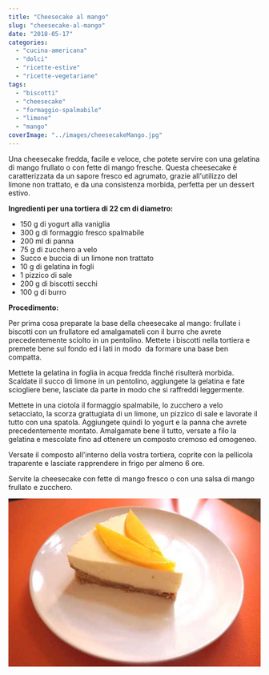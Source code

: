 ```yaml
---
title: "Cheesecake al mango"
slug: "cheesecake-al-mango"
date: "2018-05-17"
categories: 
  - "cucina-americana"
  - "dolci"
  - "ricette-estive"
  - "ricette-vegetariane"
tags: 
  - "biscotti"
  - "cheesecake"
  - "formaggio-spalmabile"
  - "limone"
  - "mango"
coverImage: "../images/cheesecakeMango.jpg"
---
```


Una cheesecake fredda, facile e veloce, che potete servire con una gelatina di mango frullato o con fette di mango fresche. Questa cheesecake è caratterizzata da un sapore fresco ed agrumato, grazie all'utilizzo del limone non trattato, e da una consistenza morbida, perfetta per un dessert estivo.

**Ingredienti per una tortiera di 22 cm di diametro:**

- 150 g di yogurt alla vaniglia
- 300 g di formaggio fresco spalmabile
- 200 ml di panna
- 75 g di zucchero a velo
- Succo e buccia di un limone non trattato
- 10 g di gelatina in fogli
- 1 pizzico di sale
- 200 g di biscotti secchi
- 100 g di burro

**Procedimento:**

Per prima cosa preparate la base della cheesecake al mango: frullate i biscotti con un frullatore ed amalgamateli con il burro che avrete precedentemente sciolto in un pentolino. Mettete i biscotti nella tortiera e premete bene sul fondo ed i lati in modo  da formare una base ben compatta.

Mettete la gelatina in foglia in acqua fredda finché risulterà morbida. Scaldate il succo di limone in un pentolino, aggiungete la gelatina e fate sciogliere bene, lasciate da parte in modo che si raffreddi leggermente.

Mettete in una ciotola il formaggio spalmabile, lo zucchero a velo setacciato, la scorza grattugiata di un limone, un pizzico di sale e lavorate il tutto con una spatola. Aggiungete quindi lo yogurt e la panna che avrete precedentemente montato. Amalgamate bene il tutto, versate a filo la gelatina e mescolate fino ad ottenere un composto cremoso ed omogeneo.

Versate il composto all'interno della vostra tortiera, coprite con la pellicola traparente e lasciate rapprendere in frigo per almeno 6 ore.

Servite la cheesecake con fette di mango fresco o con una salsa di mango frullato e zucchero.

![cheesecakeMango](../images/cheesecakeMango2.jpg)

